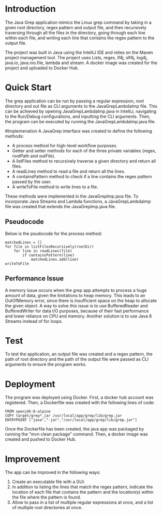 # Introduction
The Java Grep application mimics the Linux grep command 
by taking in a given root directory, regex pattern and 
output file, and then recursively traversing through all 
the files in the directory, going through each line within each file,
and writing each line that contains the regex pattern to 
the output file. 

The project was built in Java using the IntelliJ IDE and 
relies on the Maven project management tool. The project uses Lists,
regex, lf4j, slf4j, log4j, java.io, java.nio.file, lambda and stream.
A docker image was created for the project and uploaded to Docker Hub.

# Quick Start
The grep application can be run by passing a regular expression, 
root directory and out file as CLI arguments to the 
JavaGrepLambdaImp file. This can be achieved by opening JavaGrepLambdaImp.java in IntelliJ,
navigating to the Run/Debug configurations, and inputting the CLI
arguments. Then, the program can be executed by running the JavaGrepLambdaImp.java file.

#Implemenation
A JavaGrep interface was created to define the following methods:
- A process method for high-level workflow purposes. 
- Getter and setter methods  for each of the three private variables (regex, rootPath 
and outFile). 
- A listFiles method to recursively traverse a given directory and return all files.
- A readLines method to read a file and return all the lines.
- A containsPattern method to check if a line contains the regex pattern passed by the user.
- A writeToFile method to write lines to a file.

These methods were implemented in the JavaGrepImp.java file. To incorporate Java Streams 
and Lambda functions, a JavaGrepLambdaImp file was created that extends the JavaGrepImp.java file.

## Pseudocode
Below is the psudocode for the process method:
```
matchedLines = []
for file in listFilesRecursively(rootDir)
    for line in readLines(file)
        if containsPattern(line)
            matchedLines.add(line)
writeToFile
```

## Performance Issue
A memory issue occurs when the grep app attempts to process a huge amount of data, given the limitations to heap memory.
This leads to an OutOfMemory error, since there is insufficient space on the heap to allocate the given object.
A way to solve this issue is to use BufferedReader and BufferedWriter for data I/O purposes, because of their fast
performance and lower reliance on CPU and memory. Another solution is to use Java 8 Streams instead of for loops.


# Test
To test the application, an output file was created and a regex pattern, 
the path of root directory and the path of the output file were passed as CLI arguments to ensure
the program works.

# Deployment
The program was deployed using Docker. First, a docker hub account was registered.
Then, a Dockerfile was created with the following lines of code:
```
FROM openjdk:8-alpine
COPY target/grep*.jar /usr/local/app/grep/lib/grep.jar
ENTRYPOINT ["java","-jar","/usr/local/app/grep/lib/grep.jar"]
```
Once the Dockerfile has been created, the java app was packaged by running the 
"mvn clean package" command. Then, a docker image was created and pushed to Docker Hub.

# Improvement
The app can be improved in the following ways:
1. Create an executable file with a GUI.
2. In addition to listing the lines that match the regex pattern, indicate the location of each file that contains the pattern and the location(s) within the file where the pattern is found.
3. Allow to pass in a list of multiple regular expressions at once, and a list of multiple root directories at once.